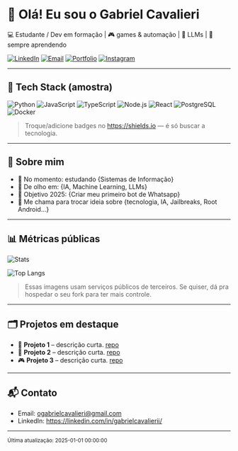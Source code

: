# 👋 Olá! Eu sou o Gabriel Cavalieri


💻 Estudante / Dev em formação | 🎮 games & automação | 🧠 LLMs | 🌱 sempre aprendendo


[![LinkedIn](https://img.shields.io/badge/LinkedIn-0A66C2?logo=linkedin&logoColor=white)](https://linkedin.com/in/gabrielcavalierii)
[![Email](https://img.shields.io/badge/Email-8A2BE2?logo=gmail&logoColor=white)](mailto:ogabreilcavalieri@gmail.com)
[![Portfolio](https://img.shields.io/badge/Portfólio-111?logo=vercel&logoColor=white)](https://seusite.com)
[![Instagram](https://img.shields.io/badge/Instagram-E4405F?logo=instagram&logoColor=white)](https://instagram.com/gabrielcavalieri.dev)


---


## 🚀 Tech Stack (amostra)


![Python](https://img.shields.io/badge/Python-3776AB?logo=python&logoColor=white)
![JavaScript](https://img.shields.io/badge/JavaScript-F7DF1E?logo=javascript&logoColor=black)
![TypeScript](https://img.shields.io/badge/TypeScript-3178C6?logo=typescript&logoColor=white)
![Node.js](https://img.shields.io/badge/Node.js-339933?logo=node.js&logoColor=white)
![React](https://img.shields.io/badge/React-20232A?logo=react&logoColor=61DAFB)
![PostgreSQL](https://img.shields.io/badge/PostgreSQL-4169E1?logo=postgresql&logoColor=white)
![Docker](https://img.shields.io/badge/Docker-2496ED?logo=docker&logoColor=white)


> Troque/adicione badges no https://shields.io — é só buscar a tecnologia.


---


## 🧩 Sobre mim
- 🔭 No momento: estudando {Sistemas de Informação}
- 🌱 De olho em: {IA, Machine Learning, LLMs}
- 🎯 Objetivo 2025: {Criar meu primeiro bot de Whatsapp}
- 💬 Me chama para trocar ideia sobre {tecnologia, IA, Jailbreaks, Root Android...}


---


## 📊 Métricas públicas


![Stats](https://github-readme-stats.vercel.app/api?username=ogabrielcavalieri&show_icons=true&hide=prs,issues&custom_title=Minhas%20estat%C3%ADsticas)


![Top Langs](https://github-readme-stats.vercel.app/api/top-langs/?username=ogabrielcavalieri&layout=compact)


> Essas imagens usam serviços públicos de terceiros. Se quiser, dá pra hospedar o seu fork para ter mais controle.


---


## 🗂️ Projetos em destaque
- 🧠 **Projeto 1** – descrição curta. [repo](https://github.com/ogabrielcavalieri/projeto1)
- 🔧 **Projeto 2** – descrição curta. [repo](https://github.com/ogabrielcavalieri/projeto2)
- 🎮 **Projeto 3** – descrição curta. [repo](https://github.com/ogabrielcavalieri/projeto3)


---


## 📬 Contato
- Email: ogabrielcavalieri@gmail.com
- LinkedIn: https://linkedin.com/in/gabrielcavalierii/


---


<sub>Última atualização: <!--TIMESTAMP-->2025-01-01 00:00:00<!--/TIMESTAMP--></sub>
